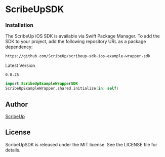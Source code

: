 # ScribeUpSDK


### Installation
The ScribeUp iOS SDK is available via Swift Package Manager. To add the SDK to your project, add the following repository URL as a package dependency:

```
https://github.com/ScribeUp/scribeup-sdk-ios-example-wrapper-sdk
```

Latest Version
```
0.0.25
```

```swift
import ScribeUpExampleWrapperSDK
ScribeUpExampleWrapper.shared.initialize(in: self)
```

## Author

[ScribeUp](https://scribeup.io)

## License
ScribeUpSDK is released under the MIT license. See the LICENSE file for details.